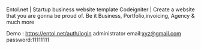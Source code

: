 #
Entol.net | Startup business website template Codeigniter | Create a website that you are gonna be proud of. Be it Business, Portfolio,invoicing, Agency & much more 

Demo : https://entol.net/auth/login
administrator
email:xyz@gmail.com
password:11111111
